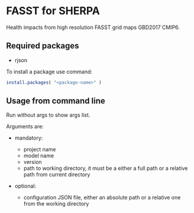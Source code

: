 
# FASST for SHERPA

Health impacts from high resolution FASST grid maps GBD2017 CMIP6.


## Required packages

* rjson

To install a package use command:
```R
install.packages( "<package-name>" )
```

## Usage from command line

Run without args to show args list.

Arguments are:

 * mandatory:
    * project name
    * model name
    * version
    * path to working directory, it must be a either a full path or a relative path from current directory

 * optional:
    * configuration JSON file, either an absolute path or a relative one from the working directory


